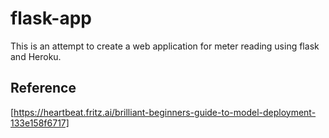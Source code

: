 # flask-app
This is an attempt to create a web application for meter reading using flask and Heroku.




## Reference
[https://heartbeat.fritz.ai/brilliant-beginners-guide-to-model-deployment-133e158f6717]

